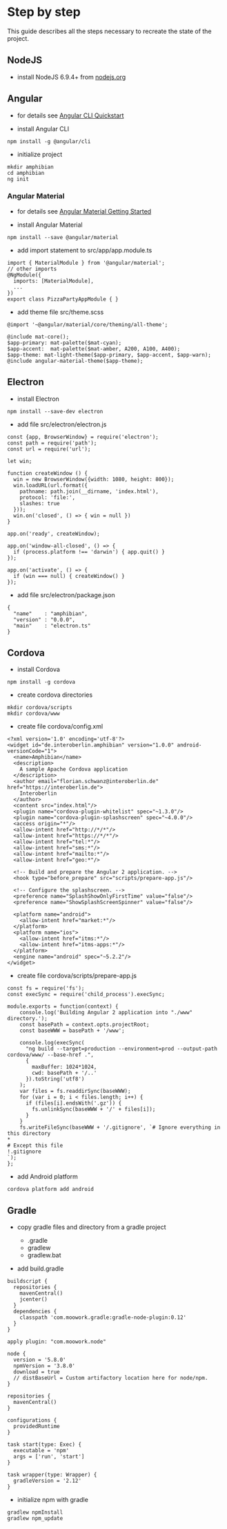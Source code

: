 # Step by step

This guide describes all the steps necessary to recreate the state of the project.

## NodeJS

* install NodeJS 6.9.4+ from [nodejs.org](https://nodejs.org/en/)

##  Angular

* for details see [Angular CLI Quickstart](https://angular.io/docs/ts/latest/cli-quickstart.html)

* install Angular CLI
```
npm install -g @angular/cli
```
* initialize project
```
mkdir amphibian
cd amphibian
ng init
```

### Angular Material

* for details see [Angular Material Getting Started](https://material.angular.io/guide/getting-started)

* install Angular Material
```
npm install --save @angular/material
```
* add import statement to src/app/app.module.ts
```
import { MaterialModule } from '@angular/material';
// other imports 
@NgModule({
  imports: [MaterialModule],
  ...
})
export class PizzaPartyAppModule { }
```
* add theme file src/theme.scss
``` 
@import '~@angular/material/core/theming/all-theme';

@include mat-core();
$app-primary: mat-palette($mat-cyan);
$app-accent:  mat-palette($mat-amber, A200, A100, A400);
$app-theme: mat-light-theme($app-primary, $app-accent, $app-warn);
@include angular-material-theme($app-theme);
```

## Electron

* install Electron
```
npm install --save-dev electron
```
* add file src/electron/electron.js
```
const {app, BrowserWindow} = require('electron');
const path = require('path');
const url = require('url');

let win;

function createWindow () {
  win = new BrowserWindow({width: 1080, height: 800});
  win.loadURL(url.format({
    pathname: path.join(__dirname, 'index.html'),
    protocol: 'file:',
    slashes: true
  }));
  win.on('closed', () => { win = null })
}

app.on('ready', createWindow);

app.on('window-all-closed', () => {
  if (process.platform !== 'darwin') { app.quit() }
});

app.on('activate', () => {
  if (win === null) { createWindow() }
});
```
* add file src/electron/package.json
```
{
  "name"    : "amphibian",
  "version" : "0.0.0",
  "main"    : "electron.ts"
}
```

## Cordova

* install Cordova
```
npm install -g cordova
```
* create cordova directories
```
mkdir cordova/scripts
mkdir cordova/www
```
* create file cordova/config.xml
```
<?xml version='1.0' encoding='utf-8'?>
<widget id="de.interoberlin.amphibian" version="1.0.0" android-versionCode="1">
  <name>Amphibian</name>
  <description>
    A sample Apache Cordova application
  </description>
  <author email="florian.schwanz@interoberlin.de" href="https://interoberlin.de">
    Interoberlin
  </author>
  <content src="index.html"/>
  <plugin name="cordova-plugin-whitelist" spec="~1.3.0"/>
  <plugin name="cordova-plugin-splashscreen" spec="~4.0.0"/>
  <access origin="*"/>
  <allow-intent href="http://*/*"/>
  <allow-intent href="https://*/*"/>
  <allow-intent href="tel:*"/>
  <allow-intent href="sms:*"/>
  <allow-intent href="mailto:*"/>
  <allow-intent href="geo:*"/>

  <!-- Build and prepare the Angular 2 application. -->
  <hook type="before_prepare" src="scripts/prepare-app.js"/>

  <!-- Configure the splashscreen. -->
  <preference name="SplashShowOnlyFirstTime" value="false"/>
  <preference name="ShowSplashScreenSpinner" value="false"/>

  <platform name="android">
    <allow-intent href="market:*"/>
  </platform>
  <platform name="ios">
    <allow-intent href="itms:*"/>
    <allow-intent href="itms-apps:*"/>
  </platform>
  <engine name="android" spec="~5.2.2"/>
</widget>
```
* create file cordova/scripts/prepare-app.js
```
const fs = require('fs');
const execSync = require('child_process').execSync;

module.exports = function(context) {
    console.log('Building Angular 2 application into "./www" directory.');
    const basePath = context.opts.projectRoot;
    const baseWWW = basePath + '/www';

    console.log(execSync(
      "ng build --target=production --environment=prod --output-path cordova/www/ --base-href .",
      {
        maxBuffer: 1024*1024,
        cwd: basePath + '/..'
      }).toString('utf8')
    );
    var files = fs.readdirSync(baseWWW);
    for (var i = 0; i < files.length; i++) {
      if (files[i].endsWith('.gz')) {
        fs.unlinkSync(baseWWW + '/' + files[i]);
      }
    }
    fs.writeFileSync(baseWWW + '/.gitignore', `# Ignore everything in this directory
*
# Except this file
!.gitignore
`);
};
```
* add Android platform
```
cordova platform add android
```

## Gradle

* copy gradle files and directory from a gradle project
  * .gradle
  * gradlew
  * gradlew.bat
  
* add build.gradle
```
buildscript {
  repositories {
    mavenCentral()
    jcenter()
  }
  dependencies {
    classpath 'com.moowork.gradle:gradle-node-plugin:0.12'
  }
}

apply plugin: "com.moowork.node"

node {
  version = '5.8.0'
  npmVersion = '3.8.0'
  download = true
  // distBaseUrl = Custom artifactory location here for node/npm.
}

repositories {
  mavenCentral()
}

configurations {
  providedRuntime
}

task start(type: Exec) {
  executable = 'npm'
  args = ['run', 'start']
}

task wrapper(type: Wrapper) {
  gradleVersion = '2.12'
}
```
* initialize npm with gradle
```
gradlew npmInstall
gradlew npm_update
```

